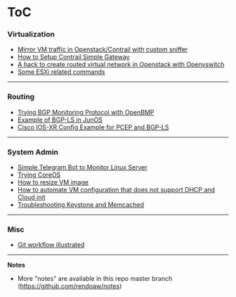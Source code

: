 # ToC

### Virtualization
* [Mirror VM traffic in Openstack/Contrail with custom sniffer](Mirror-VM-traffic-in-Openstack-Contrail-with-custom-sniffer)
* [How to Setup Contrail Simple Gateway](How-to-Setup-Contrail-Simple-Gateway)
* [A hack to create routed virtual network in Openstack with Openvswitch](A-hack-to-create-routed-virtual-network-in-Openstack-with-Openvswitch)
* [Some ESXi related commands](Some-ESXi-related-commands)

---------

### Routing
* [Trying BGP Monitoring Protocol with OpenBMP](Trying-BGP-Monitoring-Protocol-with-OpenBMP)
* [Example of BGP-LS in JunOS](Example-of-BGP-LS-in-Junos)
* [Cisco IOS-XR Config Example for PCEP and BGP-LS](Cisco-IOS-XR-Config-Example-for-PCEP-and-BGP-LS)

---------

### System Admin
* [Simple Telegram Bot to Monitor Linux Server](Simple-Telegram-Bot-to-Monitor-Linux-Server)
* [Trying CoreOS](Trying-CoreOS)
* [How to resize VM image](How-to-resize-VM-image)
* [How to automate VM configuration that does not support DHCP and Cloud init](How-to-automate-VM-configuration-that-does-not-support-DHCP-and-Cloud-init)
* [Troubleshooting Keystone and Memcached](Troubleshooting-Keystone-and-Memcached)

---------

### Misc
* [Git workflow illustrated](Git-workflow-illustrated)

----------

**Notes**
* More "notes" are available in this repo master branch (https://github.com/rendoaw/notes)
